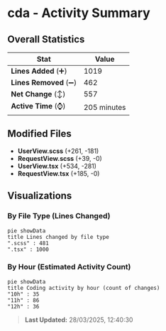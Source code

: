 # cda - Activity Summary 

## Overall Statistics

| Stat                   | Value                                                             |
| ---------------------- | ----------------------------------------------------------------- |
| **Lines Added** (➕)   | 1019                                          |
| **Lines Removed** (➖) | 462                                        |
| **Net Change** (↕)    | 557                |
| **Active Time** (⌚)   | 205 minutes |


## Modified Files
- **UserView.scss** (+261, -181)
- **RequestView.scss** (+39, -0)
- **UserView.tsx** (+534, -281)
- **RequestView.tsx** (+185, -0)

## Visualizations

### By File Type (Lines Changed)

```mermaid
pie showData
title Lines changed by file type
".scss" : 481
".tsx" : 1000
```

### By Hour (Estimated Activity Count)

```mermaid
pie showData
title Coding activity by hour (count of changes)
"10h" : 35
"11h" : 86
"12h" : 36
```


> **Last Updated:** 28/03/2025, 12:40:30